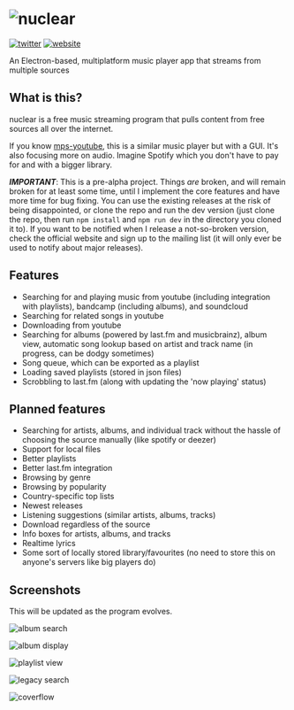 # ![nuclear](https://raw.githubusercontent.com/nukeop/nuclear/master/resources/media/nuclear/logo_small.png) 

[![twitter](https://raw.githubusercontent.com/nukeop/nuclear/master/resources/media/nuclear/github/twitter.png)](https://twitter.com/nuclear_player) [![website](https://raw.githubusercontent.com/nukeop/nuclear/master/resources/media/nuclear/github/website.png)](http://nuclear.gumblert.tech/) 


An Electron-based, multiplatform music player app that streams from multiple sources

## What is this?
nuclear is a free music streaming program that pulls content from free sources all over the internet.

If you know [mps-youtube](https://github.com/mps-youtube/mps-youtube), this is a similar music player but with a GUI.
It's also focusing more on audio. Imagine Spotify which you don't have to pay for and with a bigger library.

***IMPORTANT***: This is a pre-alpha project. Things _are_ broken, and will remain broken for at least some time, until I implement the core features and have more time for bug fixing. You can use the existing releases at the risk of being disappointed, or clone the repo and run the dev version (just clone the repo, then run `npm install` and `npm run dev` in the directory you cloned it to). If you want to be notified when I release a not-so-broken version, check the official website and sign up to the mailing list (it will only ever be used to notify about major releases).

## Features

- Searching for and playing music from youtube (including integration with playlists), bandcamp (including albums), and soundcloud
- Searching for related songs in youtube
- Downloading from youtube
- Searching for albums (powered by last.fm and musicbrainz), album view, automatic song lookup based on artist and track name (in progress, can be dodgy sometimes)
- Song queue, which can be exported as a playlist
- Loading saved playlists (stored in json files)
- Scrobbling to last.fm (along with updating the 'now playing' status)

## Planned features

- Searching for artists, albums, and individual track without the hassle of choosing the source manually (like spotify or deezer)
- Support for local files
- Better playlists
- Better last.fm integration
- Browsing by genre
- Browsing by popularity
- Country-specific top lists
- Newest releases
- Listening suggestions (similar artists, albums, tracks)
- Download regardless of the source
- Info boxes for artists, albums, and tracks
- Realtime lyrics
- Some sort of locally stored library/favourites (no need to store this on anyone's servers like big players do)


## Screenshots
This will be updated as the program evolves.

![album search](http://i.imgur.com/HtaLDSa.jpg)

![album display](http://i.imgur.com/t5V0kXG.jpg)

![playlist view](http://i.imgur.com/KYFwu7P.jpg)

![legacy search](http://i.imgur.com/WKBVq1u.jpg)

![coverflow](http://i.imgur.com/eAPTDSc.gif)

